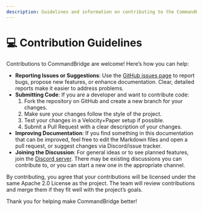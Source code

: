```yaml
---
description: Guidelines and information on contributing to the CommandBridge project.
---
```


# 💻 Contribution Guidelines

Contributions to CommandBridge are welcome! Here’s how you can help:

* **Reporting Issues or Suggestions**: Use the [GitHub issues page](https://github.com/72-S/CommandBridge/issues) to report bugs, propose new features, or enhance documentation. Clear, detailed reports make it easier to address problems.
* **Submitting Code**: If you are a developer and want to contribute code:
  1. Fork the repository on GitHub and create a new branch for your changes.
  2. Make sure your changes follow the style of the project.
  3. Test your changes in a Velocity+Paper setup if possible.
  4. Submit a Pull Request with a clear description of your changes.
* **Improving Documentation**: If you find something in this documentation that can be improved, feel free to edit the Markdown files and open a pull request, or suggest changes via Discord/issue tracker.
* **Joining the Discussion**: For general ideas or to see planned features, join the [Discord server](https://discord.gg/QPqBYb44ce). There may be existing discussions you can contribute to, or you can start a new one in the appropriate channel.

By contributing, you agree that your contributions will be licensed under the same Apache 2.0 License as the project. The team will review contributions and merge them if they fit well with the project’s goals.

Thank you for helping make CommandBridge better!
